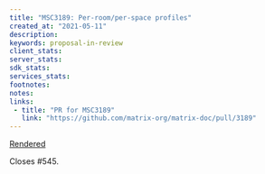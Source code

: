 ```yaml
---
title: "MSC3189: Per-room/per-space profiles"
created_at: "2021-05-11"
description:
keywords: proposal-in-review
client_stats:
server_stats:
sdk_stats:
services_stats:
footnotes:
notes:
links:
 - title: "PR for MSC3189"
   link: "https://github.com/matrix-org/matrix-doc/pull/3189"
---
```

[Rendered](https://github.com/robintown/matrix-doc/blob/room-space-profiles/proposals/3189-per-room-per-space-profiles.md)

Closes #545.
